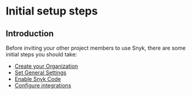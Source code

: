 # Initial setup steps

## Introduction

Before inviting your other project members to use Snyk, there are some initial steps you should take:

* [Create your Organization](create-your-organization.md)
* [Set General Settings](general-settings-tips.md)
* [Enable Snyk Code](enable-snyk-code.md)
* [Configure integrations](configure-integrations.md)
